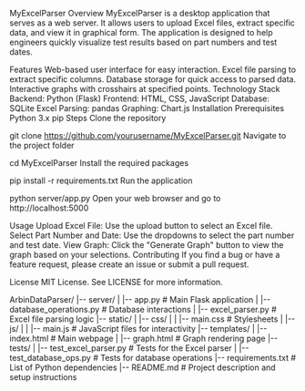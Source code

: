 MyExcelParser
Overview
MyExcelParser is a desktop application that serves as a web server. It allows users to upload Excel files, extract specific data, and view it in graphical form. The application is designed to help engineers quickly visualize test results based on part numbers and test dates.

Features
Web-based user interface for easy interaction.
Excel file parsing to extract specific columns.
Database storage for quick access to parsed data.
Interactive graphs with crosshairs at specified points.
Technology Stack
Backend: Python (Flask)
Frontend: HTML, CSS, JavaScript
Database: SQLite
Excel Parsing: pandas
Graphing: Chart.js
Installation
Prerequisites
Python 3.x
pip
Steps
Clone the repository


git clone https://github.com/yourusername/MyExcelParser.git
Navigate to the project folder

cd MyExcelParser
Install the required packages

pip install -r requirements.txt
Run the application

python server/app.py
Open your web browser and go to http://localhost:5000

Usage
Upload Excel File: Use the upload button to select an Excel file.
Select Part Number and Date: Use the dropdowns to select the part number and test date.
View Graph: Click the "Generate Graph" button to view the graph based on your selections.
Contributing
If you find a bug or have a feature request, please create an issue or submit a pull request.

License
MIT License. See LICENSE for more information.

ArbinDataParser/
|-- server/
|   |-- app.py                  # Main Flask application
|   |-- database_operations.py  # Database interactions
|   |-- excel_parser.py         # Excel file parsing logic
|-- static/
|   |-- css/
|   |   |-- main.css            # Stylesheets
|   |-- js/
|   |   |-- main.js             # JavaScript files for interactivity
|-- templates/
|   |-- index.html              # Main webpage
|   |-- graph.html              # Graph rendering page
|-- tests/
|   |-- test_excel_parser.py    # Tests for the Excel parser
|   |-- test_database_ops.py    # Tests for database operations
|-- requirements.txt            # List of Python dependencies
|-- README.md                   # Project description and setup instructions
